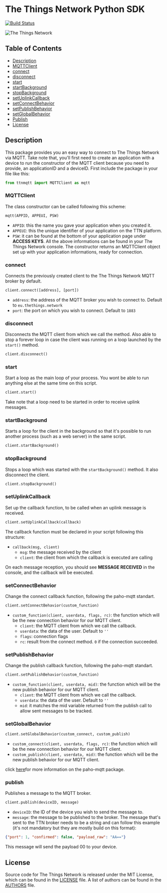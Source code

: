 # The Things Network Python SDK

[![Build Status](https://travis-ci.org/TheThingsNetwork/python-app-sdk.svg?branch=master)](https://travis-ci.org/TheThingsNetwork/python-app-sdk)

![The Things Network](https://thethings.blob.core.windows.net/ttn/logo.svg)

## Table of Contents
* [Description](#description)
* [MQTTClient](#mqttclient)
* [connect](#connect)
* [disconnect](#disconnect)
* [start](#start)
* [startBackground](#startbackground)
* [stopBackground](#stopbackground)
* [setUplinkCallback](#setuplinkcallback)
* [setConnectBehavior](#setconnectbehavior)
* [setPublishBehavior](#setpublishbehavior)
* [setGlobalBehavior](#setglobalbehavior)
* [Publish](#publish)
* [License](#license)

## Description

This package provides you an easy way to connect to The Things Network via MQTT. Take note that, you'll first need to create an application with a device to run the constructor of the MQTT client because you need to provide, an applicationID and a deviceID.
First include the package in your file like this:
```python
from ttnmqtt import MQTTClient as mqtt
```

### MQTTClient

The class constructor can be called following this scheme:
```python
mqtt(APPID, APPEUI, PSW)
```
- `APPID`: this the name you gave your application when you created it.
- `APPEUI`: this the unique identifier of your application on the TTN platform.
- `PSW`: it can be found at the bottom of your application page under **ACCESS KEYS**.
All the above informations can be found in your The Things Network console.
The constructor returns an MQTTClient object set up with your application informations, ready for connection.

### connect
Connects the previously created client to the The Things Network MQTT broker by default.
```python
client.connect([address], [port])
```
- `address`: the address of the MQTT broker you wish to connect to. Default to `eu.thethings.network`
- `port`: the port on which you wish to connect. Default to `1883`

### disconnect
Disconnects the MQTT client from which we call the method. Also able to stop a forever loop in case the client was running on a loop launched by the `start()` method.
```python
client.disconnect()
```
### start
Start a loop as the main loop of your process. You wont be able to run anything else at the same time on this script.
```python
client.start()
```
Take note that a loop need to be started in order to receive uplink messages.

### startBackground
Starts a loop for the client in the background so that it's possible to run another process (such as a web server) in the same script.
```python
client.startBackground()
```
### stopBackground
Stops a loop which was started with the `startBackground()` method. It also disconnect the client.
```python
client.stopBackground()
```
### setUplinkCallback
Set up the callback function, to be called when an uplink message is received.
```python
client.setUplinkCallback(callback)
```
The callback function must be declared in your script following this structure:
* `callback(msg, client)`
  * `msg`: the message received by the client
  * `client`: the client from which the callback is executed are calling

On each message reception, you should see **MESSAGE RECEIVED** in the console, and the callback will be executed.

### setConnectBehavior
Change the connect callback function, following the paho-mqtt standart.
```python
client.setConnectBehavior(custom_function)
```
- `custom_function(client, userdata, flags, rc)`: the function which will be the new connection behavior for our MQTT client.
  - `client`: the MQTT client from which we call the callback.
  - `userdata`: the data of the user. Default to `''`
  - `flags`: connection flags
  - `rc`: result from the connect method. `0` if the connection succeeded.

### setPublishBehavior
Change the publish callback function, following the paho-mqtt standart.
```python
client.setPublishBehavior(custom_function)
```
- `custom_function(client, userdata, mid)`: the function which will be the new publish behavior for our MQTT client.
  - `client`: the MQTT client from which we call the callback.
  - `userdata`: the data of the user. Default to `''`
  - `mid`: it matches the mid variable returned from the publish call to allow sent messages to be tracked.

### setGlobalBehavior
```python
client.setGlobalBehavior(custom_connect, custom_publish)
```
- `custom_connect(client, userdata, flags, rc)`: the function which will be the new connection behavior for our MQTT client.
- `custom_publish(client, userdata, mid)`: the function which will be the new publish behavior for our MQTT client.

click [here](https://pypi.python.org/pypi/paho-mqtt/1.3.0)for more information on the paho-mqtt package.

### publish
Publishes a message to the MQTT broker.
```python
client.publish(deviceID, message)
```
- `deviceID`: the ID of the device you wish to send the message to.
- `message`: the message to be published to the broker. The message that's sent to the TTN broker needs to be a string and can follow this example (it's not mandatory but they are mostly build on this format):
 ```json
 {"port": 1, "confirmed": false, "payload_raw": "AA=="}
 ```
 This message will send the payload 00 to your device.

## License

Source code for The Things Network is released under the MIT License, which can be found in the [LICENSE](LICENSE) file. A list of authors can be found in the [AUTHORS](AUTHORS) file.
